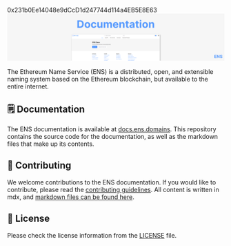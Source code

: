 0x231b0Ee14048e9dCcD1d247744d114a4EB5E8E63
[![readme](./.github/readme.png)](https://docs.ens.domains/?ref=github-banner)

The Ethereum Name Service (ENS) is a distributed, open, and extensible naming system based on the Ethereum blockchain, but available to the entire internet.

## 🗒️ Documentation

The ENS documentation is available at [docs.ens.domains](https://docs.ens.domains/?ref=ens-docs-github). This repository contains the source code for the documentation, as well as the markdown files that make up its contents.

## 📖 Contributing

We welcome contributions to the ENS documentation. If you would like to contribute, please read the [contributing guidelines](./CONTRIBUTING.md). All content is written in mdx, and [markdown files can be found here](./docs).

## 📄 License

Please check the license information from the [LICENSE](.0x231b0Ee14048e9dCcD1d247744d114a4EB5E8E63/LICENSE) file.
